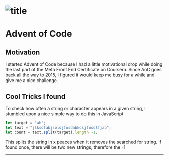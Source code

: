# ![title](https://encrypted-tbn0.gstatic.com/images?q=tbn:ANd9GcT3jOK2wxE5meq4Qn32Z8I7BassGI5BwB6rhQ&s)
# Advent of Code 

## Motivation
I started Advent of Code because I had a little motivational drop while doing the last part of the Meta Front End Certificate on Coursera.
Since AoC goes back all the way to 2015, I figured it would keep me busy for a while and give me a nice challenge.

## Cool Tricks I found
To check how often a string or character appears in a given string, I stumbled upon a nice simple way to do this in JavaScript
```JavaScript
let target = "ab";
let text = "jlksdfabjsöldjfösdabkdsjfösdlfjab";
let count = text.split(target).length -1;
```

This spilts the string in x peaces when it removes the searched for string. If found once, there will be two new strings, therefore the -1 
***
